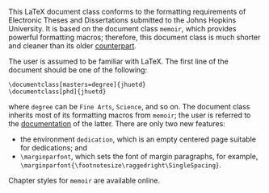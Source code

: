 This LaTeX document class conforms to the formatting requirements of Electronic Theses and Dissertations submitted to the Johns Hopkins University. It is based on the document class `memoir`, which provides powerful formatting macros; therefore, this document class is much shorter and cleaner than its older [counterpart](https://github.com/weitzner/jhu-thesis-template).

The user is assumed to be familiar with LaTeX. The first line of the document should be one of the following:

    \documentclass[masters=degree]{jhuetd}
    \documentclass[phd]{jhuetd}

where `degree` can be `Fine Arts`, `Science`, and so on. The document class inherits most of its formatting macros from `memoir`; the user is referred to the [documentation](https://www.ctan.org/pkg/memoir) of the latter. There are only two new features:

* the environment `dedication`, which is an empty centered page suitable for dedications; and
* `\marginparfont`, which sets the font of margin paragraphs, for example, `\marginparfont{\footnotesize\raggedright\SingleSpacing}`.

Chapter styles for `memoir` are available online.
